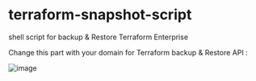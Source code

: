 # terraform-snapshot-script
shell script for backup &amp; Restore Terraform Enterprise

Change this part with your domain for Terraform backup & Restore API : 

![image](https://github.com/steven887/terraform-snapshot-script/assets/56388992/e28374c3-0003-4375-95a5-455d1b121b82)


